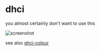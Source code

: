 dhci
====

you almost certainly don't want to use this

![screenshot](https://raw.github.com/silky/dhci/master/muchscreen.png)

see also [ghci-colour](https://github.com/silky/ghci-color)
